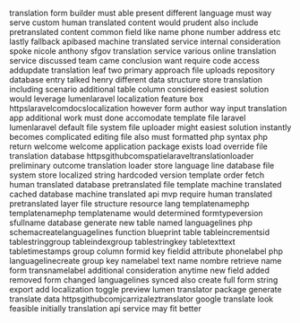 translation form builder must able present different language must way serve custom human translated content would prudent also include pretranslated content common field like name phone number address etc lastly fallback apibased machine translated service internal consideration spoke nicole anthony sfgov translation service various online translation service discussed team came conclusion want require code access addupdate translation leaf two primary approach file uploads repository database entry talked henry different data structure store translation including scenario additional table column considered easiest solution would leverage lumenlaravel localization feature box httpslaravelcomdocslocalization however form author way input translation app additional work must done accomodate template file laravel lumenlaravel default file system file uploader might easiest solution instantly becomes complicated editing file also must formatted php syntax php return welcome welcome application package exists load override file translation database httpsgithubcomspatielaraveltranslationloader preliminary outcome translation loader store language line database file system store localized string hardcoded version template order fetch human translated database pretranslated file template machine translated cached database machine translated api mvp require human translated pretranslated layer file structure resource lang templatenamephp templatenamephp templatename would determined formtypeversion sfullname database generate new table named languagelines php schemacreatelanguagelines function blueprint table tableincrementsid tablestringgroup tableindexgroup tablestringkey tabletexttext tabletimestamps group column formid key fieldid attribute phonelabel php languagelinecreate group key namelabel text name nombre retrieve name form transnamelabel additional consideration anytime new field added removed form changed languagelines synced also create full form string export add localization toggle preview lumen translator package generate translate data httpsgithubcomjcarrizaleztranslator google translate look feasible initially translation api service may fit better